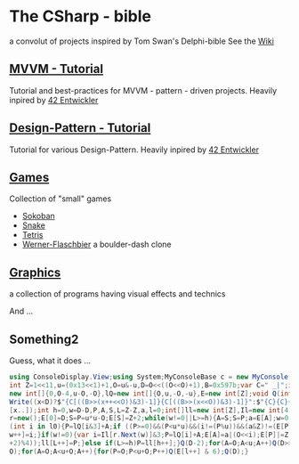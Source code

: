 # The CSharp - bible
a convolut of projects inspired by Tom Swan's Delphi-bible
See the [Wiki](https://github.com/joecare99/CSharp/wiki/CSharpBible)

## [MVVM - Tutorial](MVVM_Tutorial)
Tutorial and best-practices for MVVM - pattern - driven projects.
Heavily inpired by [42 Entwickler](https://github.com/42Entwickler)

## [Design-Pattern - Tutorial](Pattern_Tutorial)
Tutorial for various Design-Pattern.
Heavily inpired by [42 Entwickler](https://github.com/42Entwickler)

## [Games](Games) 
Collection of "small" games
- [Sokoban](Games/Sokoban_Base)
- [Snake](Games/Snake_Base)
- [Tetris](Games/Tetris_Base)
- [Werner-Flaschbier](Games/Werner_Flaschbier) a boulder-dash clone

## [Graphics](Graphics)
a collection of programs having visual effects and technics

And ...
## Something2
Guess, what it does ...
```cs
using ConsoleDisplay.View;using System;MyConsoleBase c = new MyConsole();const
int Z=1<<11,u=(0x13<<1)+1,O=u&-u,D=O<<((O<<O)+1),B=0x597b;var C=" _|";int[]l0=
new int[]{0,O-4,u-O,-O},lQ=new int[]{O,u,-O,-u},E=new int[Z];void Q(int x)=>c.
Write((x<D)?$"{C[((B>>(x++<<O))&3)-1]}{C[((B>>(x<<O))&3)-1]}":$"{C}{C}{C}\r\n"
[x..]);int h=0,w=D-D,P,A,S,L=Z-Z,a,l=0;int[]ll=new int[Z],Il=new int[4];Random
r=new();E[0]=D;S=P=u*u-O;E[S]=Z+2;while(w!=0||L>=h){A=S;S=P;a=E[A];w=0;foreach
(int i in l0){P=lQ[i&3]+A;if ((P>=0)&&(P<u*u)&&(i!=(P%u))&&(a&Z)!=(E[P]&Z))Il[
w++]=i;}if(w!=0){var i=Il[r.Next(w)]&3;P=lQ[i]+A;E[A]=a|(O<<i);E[P]|=Z|(O<<((i
+2)%4));ll[L++]=P;}else if(L>=h)P=ll[h++];}Q(D-2);for(A=O;A<u;A++)Q(D>>O);Q(D+
O);for(A=O;A<u+O;A++){for(P=O;P<u+O;P++)Q(E[l++] & 6);Q(D);}
```
